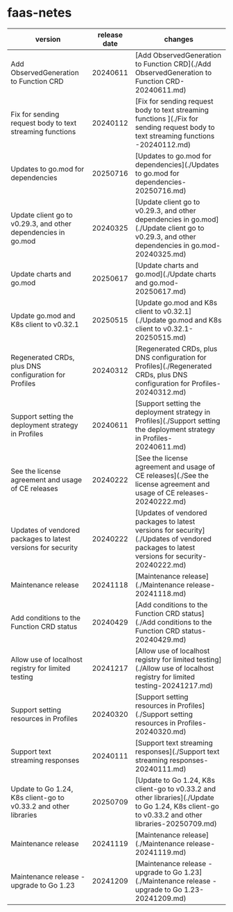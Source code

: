 # faas-netes	


|version|release date|changes|
|---|---|---|
|Add ObservedGeneration to Function CRD|20240611|[Add ObservedGeneration to Function CRD](./Add ObservedGeneration to Function CRD-20240611.md)|
|Fix for sending request body to text streaming functions |20240112|[Fix for sending request body to text streaming functions ](./Fix for sending request body to text streaming functions -20240112.md)|
|Updates to go.mod for dependencies|20250716|[Updates to go.mod for dependencies](./Updates to go.mod for dependencies-20250716.md)|
|Update client go to v0.29.3, and other dependencies in go.mod|20240325|[Update client go to v0.29.3, and other dependencies in go.mod](./Update client go to v0.29.3, and other dependencies in go.mod-20240325.md)|
|Update charts and go.mod|20250617|[Update charts and go.mod](./Update charts and go.mod-20250617.md)|
|Update go.mod and K8s client to v0.32.1|20250515|[Update go.mod and K8s client to v0.32.1](./Update go.mod and K8s client to v0.32.1-20250515.md)|
|Regenerated CRDs, plus DNS configuration for Profiles|20240312|[Regenerated CRDs, plus DNS configuration for Profiles](./Regenerated CRDs, plus DNS configuration for Profiles-20240312.md)|
|Support setting the deployment strategy in Profiles|20240611|[Support setting the deployment strategy in Profiles](./Support setting the deployment strategy in Profiles-20240611.md)|
|See the license agreement and usage of CE releases|20240222|[See the license agreement and usage of CE releases](./See the license agreement and usage of CE releases-20240222.md)|
|Updates of vendored packages to latest versions for security|20240222|[Updates of vendored packages to latest versions for security](./Updates of vendored packages to latest versions for security-20240222.md)|
|Maintenance release|20241118|[Maintenance release](./Maintenance release-20241118.md)|
|Add conditions to the Function CRD status|20240429|[Add conditions to the Function CRD status](./Add conditions to the Function CRD status-20240429.md)|
|Allow use of localhost registry for limited testing|20241217|[Allow use of localhost registry for limited testing](./Allow use of localhost registry for limited testing-20241217.md)|
|Support setting resources in Profiles|20240320|[Support setting resources in Profiles](./Support setting resources in Profiles-20240320.md)|
|Support text streaming responses|20240111|[Support text streaming responses](./Support text streaming responses-20240111.md)|
|Update to Go 1.24, K8s client-go to v0.33.2 and other libraries|20250709|[Update to Go 1.24, K8s client-go to v0.33.2 and other libraries](./Update to Go 1.24, K8s client-go to v0.33.2 and other libraries-20250709.md)|
|Maintenance release|20241119|[Maintenance release](./Maintenance release-20241119.md)|
|Maintenance release - upgrade to Go 1.23|20241209|[Maintenance release - upgrade to Go 1.23](./Maintenance release - upgrade to Go 1.23-20241209.md)|
